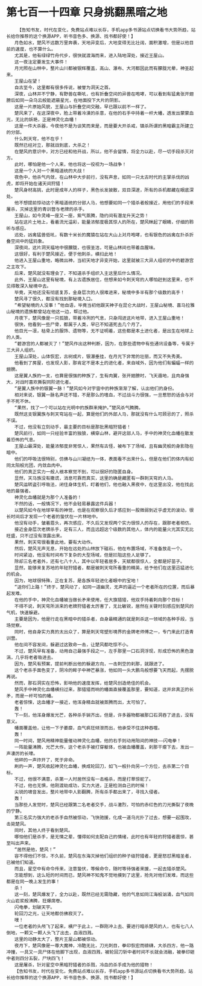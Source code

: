 # 第七百一十四章 只身挑翻黑暗之地
        【告知书友，时代在变化，免费站点难以长存，手机app多书源站点切换看书大势所趋，站长给你推荐的这个换源APP，听书音色多、换源、找书都好使！】
       月色如水，楚风不远数万里奔袭，天地异变后，大地变得无比壮阔，面积激增，但是以他目前的速度，也不算什么。
       尤其是，他有绿绿竹舟代步，很快就渡海而来，进入陆地深处，接近王屋山。
       这一夜注定要发生大事件！
       月光照在山林中，整片山川都被银辉覆盖，高山、瀑布、大河都因此而有朦胧光晕，神圣起来。
       王屋山在望！
       自古至今，这里都有很多传说，被誉为洞天之首。
       深夜，山林并不宁静，有野兽在嘶吼，也有折叠空间的异兽在咆哮，可以看到有猛禽张开翅膀后如同一朵乌云般能遮蔽星光，在地面投下大片的阴影。
       这是一片原始风貌，王屋山与折叠空间交融，早已跟以前不一样了。
       楚风来了，在这深夜中，脸上带着冷漠的杀意，在他的右手中持着一杆大幡，透发出蒙蒙血光，无比的妖艳，正是神灵化血幡！
       这是一件大杀器，今夜他不是为谈笑而来是，而是要大开杀戒，镇杀所谓的黑暗霸主所建立的分部。
       什么刺天穹，他不在乎！
       既然已经对立，那就战到底，大杀之！
       在楚风的意识中，对方已经和他开战，所以，他不会留情，将全力以赴，尽一切手段杀灭对方。
       此时，哪怕是他一个人来，他也将这一役视为一场战争！
       这是一个人对一个黑暗道统的大战！
       夜色中，他杀气内敛，在山林中大步前行，没有声息，如同一只太古时代的主掌杀伐的凶虎，即将开始在诸天间狩猎！
       楚风身材高挑，此时是成年人的样子，黑色长发披散，双目深邃，所有的杀机都藏在眼底深处。
       他不想提前惊动这个黑暗道统的分部人马，他想要如同一个猎杀者般接近，用他们的手段来屠杀，灭掉这里的青训营与老牌的杀手。
       王屋山，如今灵峰一座又一座，紫气蒸腾，隐约间有潜龙升天之势！
       站在这片土地上，看着流光溢彩，能量浓郁度极其惊人的所在，楚风眯起了眼睛，仔细的聆听与感应。
       远处，凶禽猛兽低吼，有数十米长的魔猿在站在大山上对月咆哮，也有银色的凶禽在扑杀折叠空间中的猛犸象。
       深夜间，这片洞天福地中很朦胧，也很圣洁，可是山林间也带着血腥味。
       这很好，有利于楚风接近，便于他刺杀，横扫此地！
       他进入王屋山重地，略微出神，当初天地才异变开始，这里就被三大异人组织的中的碧游宫之主攻下。
       后来，楚风就没有理会了，不知道杀手组织入主这里后什么情况。
       此外，王屋山这里有秘境，有上古遗族居住，但想来如今刺天穹的人哪怕赶到这里来，也不见得敢深入秘境中去。
       毕竟，天地还没有彻底复苏，金身层次的人很难进来，秘境中多半有那个级数的高手！
       楚风寻了很久，都没有找到那秘境入口。
       “希望秘境的人没事！”他自语，毕竟当初他跟天神子在昆仑大战时，王屋山秘境、喜马拉雅山秘境的遗族都曾站在他这一边，帮过他。
       月夜下，楚风像是一只孤狼，带着冷冽的气息，只身闯进这片地带，进入王屋山重地！
       很快，他看到一些尸骨，都属于人类，早已不知道死去几个月了。
       他目光一凛，枯骨上的服饰、遗物等，无不证明着，这些都是本土进化者，是出生在地球上的人类。
       “碧游宫的人都被灭了！”楚风作出这种判断，因为，在那些遗物中有些通讯设备等，专属于三大异人组织。
       王屋山深处，山体恢宏，古树成片，银瀑垂挂，在月光下非常的壮丽，而又不失秀美。
       他看到了房屋，也发现人影，那肯定不是本土的进化者，来自域外，因为他们有蝙蝠一样的翅膀。
       这是翼人族的一支，也算是很强的种族了，生有肉翼，张开翅膀时，飞天遁地，且肉身强大，对战时喜欢撕裂同阶进化者。
       “是翼人族中的银翼一脉！”楚风如今对宇宙中的种族渐渐了解，认出他们的身份。
       相对来说，银翼一脉名声还不错，不是那么的嗜血，不过战斗力很强，一旦惹怒的话会与对手不死不休。
       “果然，找了一个可以站在光明中的族群来掩护。”楚风杀气腾腾。
       既然这支银翼族与刺天穹站在一起，算是他们的外部人马，那就没有什么可顾忌的了，照杀不误。
       不过，他没有立刻动手，最主要的目标是那批黑暗狩猎者！
       楚风前行，如同一只经验丰富的独狼，横穿山林，避开这部人马，手中的神灵化血幡在散发着恐怖的气息。
       王屋山最深处，能量浓郁度非常惊人，果然有古怪，被布下了场域，且有幽灵般的身影隐在暗中。
       他们的呼吸法很特别，仿佛与山川凝结为一体，表面看不出来什么，但是在他们的体内有如同太阳般光团，内敛血肉中。
       他们的真正实力一般人根本察觉不到，可以很好的隐匿自身。
       显然，天马族没有撒谎，消息可靠而真实，这里的确是藏匿有一群刺天穹的人马。
       楚风运转盗引呼吸法，闭住身体生机，盯着他们，他也融入黑夜中，在这里出没，他在找此地的最强者。
       神灵化血幡就是为那个人准备的！
       不然的话，一般情况下，他不会轻易暴露这件兵器！
       以楚风如今在地球罕有的神觉，也是在观察很久后才感应到一股微弱到近乎虚无的波动，很长时间后才发现一个老者的蛰伏在一片林地中。
       他没有动手，皱着眉头，再次感应，不久后又发现两个实力很惊人的存在，跟那老者相仿。
       接近金身层次老牌杀手，足有三人，而且远超这个级数的其他人，体内的能量火光其实无比旺盛，只不过没有泄露出来。
       果然，刺天穹很看重此地，要有大动作。
       然后，楚风无声无息，开始在远处的山林放下磁石，他在布置场域，不准备放走一个。
       时间紧迫，他没有时间布下复杂的大型场域，但是拦阻这些人足够了。
       除却三名老者外，还有七八十人，其中以年轻者居多，天赋都很惊人，全都是好苗子。
       显然，能够来复苏地的年轻狩猎者，都是被刺天穹所看重的精英，给予他们在这里迅猛进化的机会。
       因为，地球很特殊，正在复苏，是各族年轻进化者眼中的宝地！
       “送你们上路！”终于，楚风动了，如同一道幽灵，无声的逼近一个老者所在的位置，而后暴起发难。
       在他的手中，神灵化血幡被当做长矛来使用，任大旗猎猎，他双手持着刺向那个目标！
       不得不说，刺天穹所派来的老牌狩猎者太厉害了，无比敏锐，居然在关键时刻感应到楚风的气机，快速躲避。
       主要是因为，他是行走在黑暗中的猎杀者，自身最精通的就是刺杀这一领域的各种手段，当场觉察。
       同时，他自身实力真的太出众了，算是刺天穹塑形境界的金牌老师傅之一，专门来此打造青训营。
       他在间不容发间，躲避过这致命一击，让楚风都吃惊不小。
       不过，楚风早有准备，动用自己最强手段之一，左手那里一口石洞浮现，形成恐怖的黑色漩涡，几乎将老者吸进去。
       因为，楚风有预案，提前判断出他的躲避方向，一击刺空的刹那，就跟进了。
       这个老杀手面色变了，阴冷的眸子中神芒暴涨，他如同一头大鹏鸟般想要飞天而起，先摆脱再说。
       然而，那石洞实在恐怖，影响他的速度发挥，给楚风创造绝佳的机会。
       楚风手中神灵化血幡横扫过来，那猎猎而响的幡面直接覆盖那里，要知道，这并非真正的长矛，而是一杆可怕的幡。
       老者惊悚，这血幡才一接近，他浑身精血就被蒸腾而出，太可怕了。
       轰！
       下一刻，他浑身爆发光芒，各种杀手锏齐出，但是，许多器物都被那口石洞吞了进去，没有意义。
       幡面覆盖他，让他一下子萎靡，血气疯狂倾泄而出，他承受不住这种吞噬。
       轰！
       同一时间，楚风用精神能量催动神灵化血幡，他的右手则动用阳间的神技——闪电拳！
       一阵能量沸腾，光芒大作，这个老杀手被打穿躯体，也被血幡覆盖，刹那干瘪下去，发出一声凄厉的长嚎。
       他砰的一声炸开了，死于非命。
       刷的一声，楚风收起神灵化血幡，换成轮回刀，如飞一般扑向另一个方位，去杀第二个目标。
       不过，他很不满意，杀第一人时居然没有一击格杀，而是打草惊蛇了。
       不过，他也无惧，他刚渡劫成功，实力大进，正是检测自己的时候！
       尖锐的啸音发出，整片地带中人影翻腾，所有杀手都出来了，寻找入侵者。
       轰！
       当那些人发觉时，楚风已经跟第二名老者交手，战斗激烈，可怕的赤红色的刀光撕裂了夜晚的宁静。
       第三名实力强大的老杀手自然被惊动，飞快驰援，化成一道乌光扑了过去，想要一起围攻，击毙楚风。
       同时，其他人终于看到楚风。
       哪怕他们是杀手，是无情之辈，懂得如何支配自己的情绪，此时也有年轻的狩猎者震惊，甚至叫出声来。
       “居然是他，楚风！”
       容不得他们不惊，不久前，楚风在东海灭掉他们组织的种子级狩猎者，更是怒怼黑暗圣者，已被他们知道。
       而且，星空中有命令传来，注意蛰伏，等候命令，随时等待强者来援，一起去猎杀楚风。
       怎能想到，这么短的时间而已，楚风神不知鬼不觉地摸到了这里，抢先对他们发难，而这些都是在同一晚上发生的事！
       杀！
       这一刻，楚风爆发了，全力以赴，既然已经无需隐藏，他的气息如同江海般汹涌，血气如同火山岩浆般沸腾，狂爆席卷。
       闪电拳，划破天宇。
       轮回刀之光，让天地都仿佛寂灭了。
       噗！
       一位老者的头颅飞了起来，横尸于此上，一群刚冲上去、要进行暗杀楚风的人，也有七八人倒地，一颗又一颗人头飞了出去，血液四溅。
       这里的动静太大了，整片王屋山都被惊动。
       夜月下，楚风像是一尊大魔神，冷酷无比，刀光刺目，拳印恢宏而磅礴，大杀四方，他一路冲撞，一具又一具尸体在他脚下出现，血液四溅，被轮回刀斩中者时间不长就会消融，被拳印砸中者则四分五裂，尸块四飞！
       这是屠杀，针对星空中黑暗狩猎者的杀戮，冷血的杀手成为他的猎物！
       【告知书友，时代在变化，免费站点难以长存，手机app多书源站点切换看书大势所趋，站长给你推荐的这个换源APP，听书音色多、换源、找书都好使！】